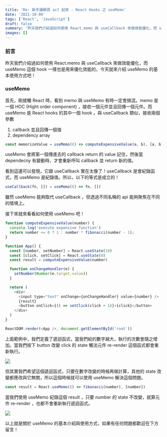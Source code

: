 ```yaml
---
title: 'Re: 新手讓網頁 act 起來 - React Hooks 之 useMemo'
date: '2021-10-09'
tags: ['React', 'JavaScript']
draft: false
summary: '昨天我們介紹過如何使用 React.memo 與 useCallback 來做效能優化，而 useMemo 這個 hook 一樣也是用來優化效能的，今天就來介紹 useMemo 的基本使用方式吧！'
images: []
---
```

### 前言
昨天我們介紹過如何使用 React.memo 與 useCallback 來做效能優化，而 useMemo 這個 hook 一樣也是用來優化效能的，今天就來介紹 useMemo 的基本使用方式吧！

### useMemo
首先，剛接觸 React 時，看到 memo 與 useMemo 有時一定會搞混。memo 是一個 HOC (Hight order component) ，接收一個元件並且回傳一個元件。而 useMemo 是 React hooks 的其中一個 hook ，與 useCallback 類似，接收兩個參數

1. callback 並且回傳一個值
2. dependency array

```javascript
const memorizeValue = useMemo(() => computeExpensiveValue(a, b), [a, b])
```

useMemo 會將第一個傳進去的 callback return 的 value 記住，然後當 dependecny 有變動時，才會重新呼叫 callback 並 return 新的值。

看到這邊可以發現，它跟 useCallback 實在太像了！useCallback 是會紀錄函式，而 useMemo 是紀錄值。所以，以下的等式是成立的！

```javascript
useCallback(fn, []) = useMemo(() => fn, [])
```

雖然 useMemo 能夠取代 useCallback ，但透過不同名稱的 api 能夠聚焦在不同的情境上。

接下來就來看看如何使用 useMemo 吧！

```javascript
function computeExpensiveValue(number) {
  console.log('execute expensive function')
  return number <= 0 ? 1 : number * fibonacci(number - 1);
}

function App() {
  const [number, setNumber] = React.useState(10)
  const [click, setClick] = React.useState(0)
  const result = computeExpensiveValue(number)

  function onChangeHandler(e) {
    setNumber(Number(e.target.value))
  }

  return (
    <div>
      <input type="text" onChange={onChangeHandler} value={number} />
      {result}
      <button onClick={() => setClick(click + 1)}>{click}</button>
    </div>
  )
}

ReactDOM.render(<App />, document.getElementById('root'))
```
上面範例中，我們定義了遞迴函式，當我們給的數字越大，執行的次數會隨之增加。當我們按下 button 改變 click 的 state 觸法元件 re-render 這個函式都會重新執行。

![](https://i.imgur.com/KJNHe2A.gif)

但其實我們希望這個遞迴函式，只要在數字改變的時候再做計算，其他的 state 改變都應改與它無關，所以這個時候就可以使用 useMemo 解決這個問題。

```javascript
const result = React.useMemo(() => fibonacci(number), [number])
```
當我們使用 useMemo 紀錄這個 result ，只要 number 的 state 不改變，就算元件 re-render ，也都不會重新執行遞迴函式。

![](https://i.imgur.com/iwBAJwQ.gif)

以上就是關於 useMemo 的基本介紹與使用方式，如果有任何問題都歡迎在下方留言！
